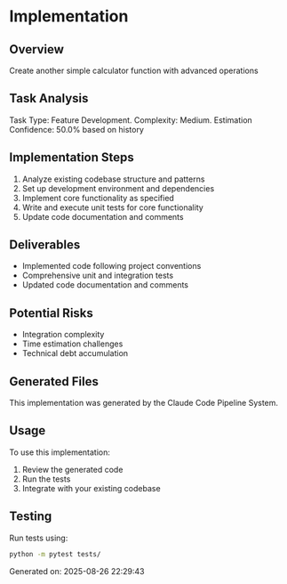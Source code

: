 # Implementation

## Overview
Create another simple calculator function with advanced operations

## Task Analysis
Task Type: Feature Development. Complexity: Medium. Estimation Confidence: 50.0% based on history

## Implementation Steps
1. Analyze existing codebase structure and patterns
2. Set up development environment and dependencies
3. Implement core functionality as specified
4. Write and execute unit tests for core functionality
5. Update code documentation and comments

## Deliverables
- Implemented code following project conventions
- Comprehensive unit and integration tests
- Updated code documentation and comments

## Potential Risks
- Integration complexity
- Time estimation challenges
- Technical debt accumulation

## Generated Files
This implementation was generated by the Claude Code Pipeline System.

## Usage
To use this implementation:
1. Review the generated code
2. Run the tests
3. Integrate with your existing codebase

## Testing
Run tests using:
```bash
python -m pytest tests/
```

Generated on: 2025-08-26 22:29:43
